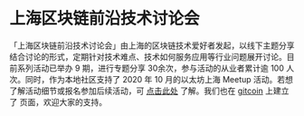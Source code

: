 上海区块链前沿技术讨论会
====
「上海区块链前沿技术讨论会」由上海的区块链技术爱好者发起，以线下主题分享结合讨论的形式，定期针对技术难点、技术如何服务应用等行业问题展开讨论。目前系列活动已举办 9 期，进行专题分享 30余次，参与活动的从业者累计逾 100 人次。同时，作为本地社区支持了 2020 年 10 月的以太坊上海 Meetup 活动。若想了解活动细节或报名参加后续活动，可 [点击此处](https://docs.google.com/document/d/1y6WFmxA-C-5GwRTZEJkB-_ozfUbeRATpmLsaOeqkEMk/edit#) 了解。我们也在 [gitcoin](https://gitcoin.co/grants/1625/shanghai-advanced-tech-seminar) 上建立了 页面，欢迎大家的支持。


